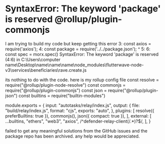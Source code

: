 
# SyntaxError: The keyword 'package' is reserved @rollup/plugin-commonjs

I am trying to build my code but keep getting this error
3: const axios = require('axios');
4: const package = require('../../package.json');
         ^
5:
6: const spec = morx.spec()
SyntaxError: The keyword 'package' is reserved (4:6) in C:\Users\computer name\Desktop\name\name\name\node_modules\flutterwave-node-v3\services\beneficiaries\rave.create.js

its nothing to do with the code. here is my rollup config file
const resolve = require("@rollup/plugin-node-resolve")
const commonjs = require("@rollup/plugin-commonjs")
const json = require("@rollup/plugin-json")
const builtins = require("builtin-modules")

module.exports = {
  input: "autotasks/relay/index.js",
  output: {
    file: "build/relay/index.js",
    format: "cjs",
    exports: "auto",
  },
  plugins: [
    resolve({ preferBuiltins: true }),
    commonjs(),
    json({ compact: true }),
  ],
  external: [
    ...builtins,
    "ethers",
    "web3",
    "axios",
    /^defender-relay-client(\/.*)?$/,
  ],
} 

failed to get any meaningful solutions from the GitHub issues and the package repo has been archived. any help would be appreciated.

        